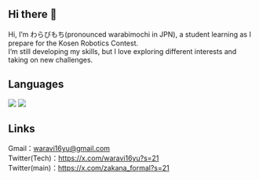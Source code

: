 ## Hi there 👋

Hi, I’m わらびもち(pronounced warabimochi in JPN), a student learning as I prepare for the Kosen Robotics Contest.   
I’m still developing my skills, but I love exploring different interests and taking on new challenges.
## Languages
![](https://skillicons.dev/icons?i=c,cpp,python)
![](https://github-readme-stats.vercel.app/api/top-langs?username=yummzakana&show_icons=true&locale=en&layout=compact)

## Links
Gmail：waravi16yu@gmail.com  
Twitter(Tech)：https://x.com/waravi16yu?s=21  
Twitter(main)：https://x.com/zakana_formal?s=21

